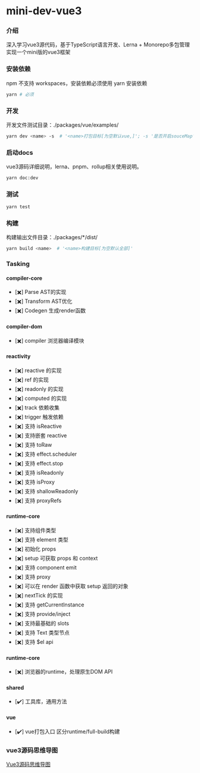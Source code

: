 # mini-dev-vue3

### 介绍
深入学习vue3源代码，基于TypeScript语言开发、Lerna + Monorepo多包管理实现一个mini版的vue3框架

### 安装依赖
npm 不支持 workspaces，安装依赖必须使用 yarn 安装依赖
``` bash
yarn # 必须
```

### 开发
开发文件测试目录：./packages/vue/examples/
``` bash
yarn dev <name> -s  # '<name>打包目标[为空默认vue,]'; -s '是否开启souceMap'
```
### 启动docs
vue3源码详细说明，lerna、pnpm、rollup相关使用说明。
``` bash
yarn doc:dev
```

### 测试
``` bash
yarn test
```

### 构建
构建输出文件目录：./packages/*/dist/
``` bash
yarn build <name>  # '<name>构建目标[为空默认全部]'
```
### Tasking
#### compiler-core
- [✖️] Parse AST的实现
- [✖️] Transform AST优化
- [✖️] Codegen 生成render函数
#### compiler-dom
- [✖️] compiler 浏览器编译模块
#### reactivity
- [✖️] reactive 的实现
- [✖️] ref 的实现
- [✖️] readonly 的实现
- [✖️] computed 的实现
- [✖️] track 依赖收集
- [✖️] trigger 触发依赖
- [✖️] 支持 isReactive
- [✖️] 支持嵌套 reactive
- [✖️] 支持 toRaw
- [✖️] 支持 effect.scheduler
- [✖️] 支持 effect.stop
- [✖️] 支持 isReadonly
- [✖️] 支持 isProxy
- [✖️] 支持 shallowReadonly
- [✖️] 支持 proxyRefs
#### runtime-core
- [✖️] 支持组件类型
- [✖️] 支持 element 类型
- [✖️] 初始化 props
- [✖️] setup 可获取 props 和 context
- [✖️] 支持 component emit
- [✖️] 支持 proxy
- [✖️] 可以在 render 函数中获取 setup 返回的对象
- [✖️] nextTick 的实现
- [✖️] 支持 getCurrentInstance
- [✖️] 支持 provide/inject
- [✖️] 支持最基础的 slots
- [✖️] 支持 Text 类型节点
- [✖️] 支持 $el api
#### runtime-core
- [✖️] 浏览器的runtime，处理原生DOM API
#### shared
- [✔️] 工具库，通用方法
#### vue
- [✔️] vue打包入口 区分runtime/full-build构建
### vue3源码思维导图
[Vue3源码思维导图](https://www.processon.com/view/link/6175765c7d9c08459faeddf0#map)  